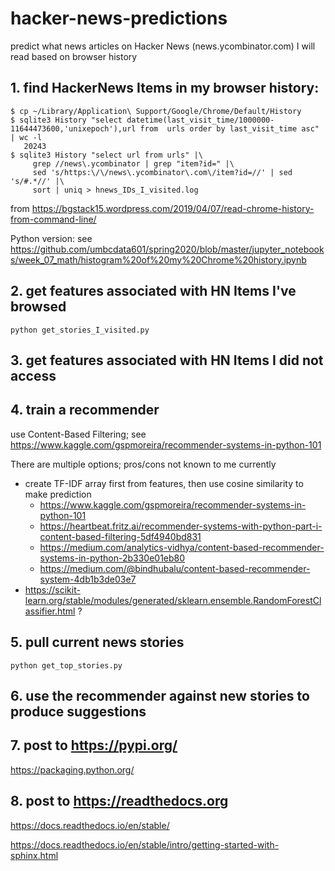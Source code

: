 # hacker-news-predictions
predict what news articles on Hacker News (news.ycombinator.com) I will read based on browser history

## 1. find HackerNews Items in my browser history:

    $ cp ~/Library/Application\ Support/Google/Chrome/Default/History 
    $ sqlite3 History "select datetime(last_visit_time/1000000-11644473600,'unixepoch'),url from  urls order by last_visit_time asc" | wc -l
       20243
    $ sqlite3 History "select url from urls" |\
         grep //news\.ycombinator | grep "item?id=" |\
         sed 's/https:\/\/news\.ycombinator\.com\/item?id=//' | sed 's/#.*//' |\
         sort | uniq > hnews_IDs_I_visited.log

from https://bgstack15.wordpress.com/2019/04/07/read-chrome-history-from-command-line/

Python version: see https://github.com/umbcdata601/spring2020/blob/master/jupyter_notebooks/week_07_math/histogram%20of%20my%20Chrome%20history.ipynb

## 2. get features associated with HN Items I've browsed

    python get_stories_I_visited.py
    
## 3. get features associated with HN Items I did not access

## 4. train a recommender

use Content-Based Filtering; see https://www.kaggle.com/gspmoreira/recommender-systems-in-python-101

There are multiple options; pros/cons not known to me currently
 * create TF-IDF array first from features, then use cosine similarity to make prediction 
   * https://www.kaggle.com/gspmoreira/recommender-systems-in-python-101
   * https://heartbeat.fritz.ai/recommender-systems-with-python-part-i-content-based-filtering-5df4940bd831
   * https://medium.com/analytics-vidhya/content-based-recommender-systems-in-python-2b330e01eb80
   * https://medium.com/@bindhubalu/content-based-recommender-system-4db1b3de03e7
 * https://scikit-learn.org/stable/modules/generated/sklearn.ensemble.RandomForestClassifier.html ?

## 5. pull current news stories

    python get_top_stories.py

## 6. use the recommender against new stories to produce suggestions


## 7. post to https://pypi.org/

https://packaging.python.org/

## 8. post to https://readthedocs.org

https://docs.readthedocs.io/en/stable/

https://docs.readthedocs.io/en/stable/intro/getting-started-with-sphinx.html
